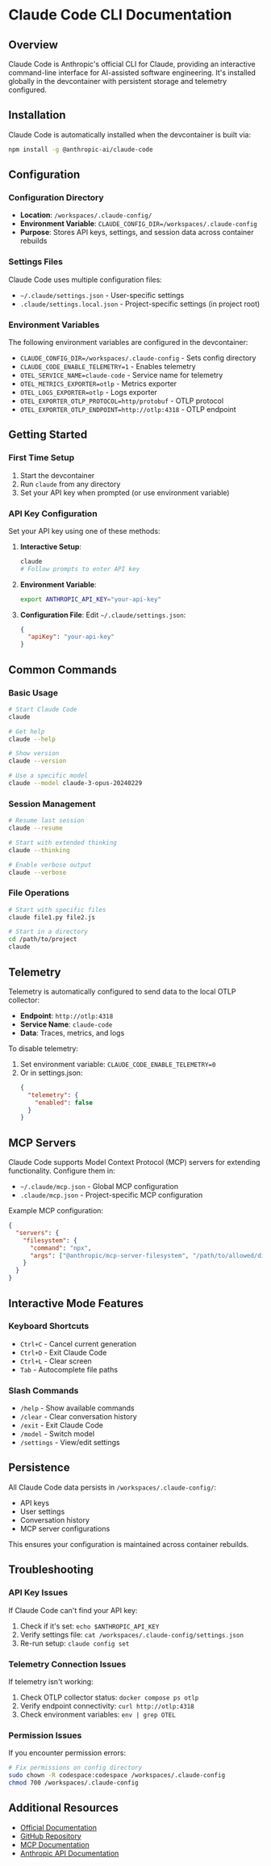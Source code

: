 # Claude Code CLI Documentation

## Overview
Claude Code is Anthropic's official CLI for Claude, providing an interactive command-line interface for AI-assisted software engineering. It's installed globally in the devcontainer with persistent storage and telemetry configured.

## Installation
Claude Code is automatically installed when the devcontainer is built via:
```bash
npm install -g @anthropic-ai/claude-code
```

## Configuration

### Configuration Directory
- **Location**: `/workspaces/.claude-config/`
- **Environment Variable**: `CLAUDE_CONFIG_DIR=/workspaces/.claude-config`
- **Purpose**: Stores API keys, settings, and session data across container rebuilds

### Settings Files
Claude Code uses multiple configuration files:
- `~/.claude/settings.json` - User-specific settings
- `.claude/settings.local.json` - Project-specific settings (in project root)

### Environment Variables
The following environment variables are configured in the devcontainer:
- `CLAUDE_CONFIG_DIR=/workspaces/.claude-config` - Sets config directory
- `CLAUDE_CODE_ENABLE_TELEMETRY=1` - Enables telemetry
- `OTEL_SERVICE_NAME=claude-code` - Service name for telemetry
- `OTEL_METRICS_EXPORTER=otlp` - Metrics exporter
- `OTEL_LOGS_EXPORTER=otlp` - Logs exporter
- `OTEL_EXPORTER_OTLP_PROTOCOL=http/protobuf` - OTLP protocol
- `OTEL_EXPORTER_OTLP_ENDPOINT=http://otlp:4318` - OTLP endpoint

## Getting Started

### First Time Setup
1. Start the devcontainer
2. Run `claude` from any directory
3. Set your API key when prompted (or use environment variable)

### API Key Configuration
Set your API key using one of these methods:

1. **Interactive Setup**:
   ```bash
   claude
   # Follow prompts to enter API key
   ```

2. **Environment Variable**:
   ```bash
   export ANTHROPIC_API_KEY="your-api-key"
   ```

3. **Configuration File**:
   Edit `~/.claude/settings.json`:
   ```json
   {
     "apiKey": "your-api-key"
   }
   ```

## Common Commands

### Basic Usage
```bash
# Start Claude Code
claude

# Get help
claude --help

# Show version
claude --version

# Use a specific model
claude --model claude-3-opus-20240229
```

### Session Management
```bash
# Resume last session
claude --resume

# Start with extended thinking
claude --thinking

# Enable verbose output
claude --verbose
```

### File Operations
```bash
# Start with specific files
claude file1.py file2.js

# Start in a directory
cd /path/to/project
claude
```

## Telemetry
Telemetry is automatically configured to send data to the local OTLP collector:
- **Endpoint**: `http://otlp:4318`
- **Service Name**: `claude-code`
- **Data**: Traces, metrics, and logs

To disable telemetry:
1. Set environment variable: `CLAUDE_CODE_ENABLE_TELEMETRY=0`
2. Or in settings.json:
   ```json
   {
     "telemetry": {
       "enabled": false
     }
   }
   ```

## MCP Servers
Claude Code supports Model Context Protocol (MCP) servers for extending functionality. Configure them in:
- `~/.claude/mcp.json` - Global MCP configuration
- `.claude/mcp.json` - Project-specific MCP configuration

Example MCP configuration:
```json
{
  "servers": {
    "filesystem": {
      "command": "npx",
      "args": ["@anthropic/mcp-server-filesystem", "/path/to/allowed/directory"]
    }
  }
}
```

## Interactive Mode Features

### Keyboard Shortcuts
- `Ctrl+C` - Cancel current generation
- `Ctrl+D` - Exit Claude Code
- `Ctrl+L` - Clear screen
- `Tab` - Autocomplete file paths

### Slash Commands
- `/help` - Show available commands
- `/clear` - Clear conversation history
- `/exit` - Exit Claude Code
- `/model` - Switch model
- `/settings` - View/edit settings

## Persistence
All Claude Code data persists in `/workspaces/.claude-config/`:
- API keys
- User settings
- Conversation history
- MCP server configurations

This ensures your configuration is maintained across container rebuilds.

## Troubleshooting

### API Key Issues
If Claude Code can't find your API key:
1. Check if it's set: `echo $ANTHROPIC_API_KEY`
2. Verify settings file: `cat /workspaces/.claude-config/settings.json`
3. Re-run setup: `claude config set`

### Telemetry Connection Issues
If telemetry isn't working:
1. Check OTLP collector status: `docker compose ps otlp`
2. Verify endpoint connectivity: `curl http://otlp:4318`
3. Check environment variables: `env | grep OTEL`

### Permission Issues
If you encounter permission errors:
```bash
# Fix permissions on config directory
sudo chown -R codespace:codespace /workspaces/.claude-config
chmod 700 /workspaces/.claude-config
```

## Additional Resources
- [Official Documentation](https://docs.anthropic.com/en/docs/claude-code)
- [GitHub Repository](https://github.com/anthropics/claude-code)
- [MCP Documentation](https://modelcontextprotocol.io/)
- [Anthropic API Documentation](https://docs.anthropic.com/)